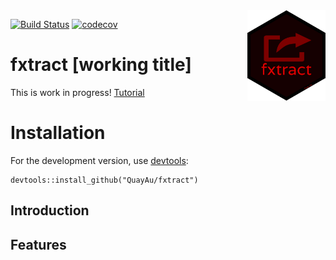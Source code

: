 <img align="right" src="https://raw.githubusercontent.com/quayau/fxtract/master/man/figures/hexagon.svg?sanitize=true" width="125px">

[![Build Status](https://travis-ci.org/QuayAu/fxtract.svg?branch=master)](https://travis-ci.org/QuayAu/fxtract)
[![codecov](https://codecov.io/gh/QuayAu/fxtract/branch/master/graph/badge.svg)](https://codecov.io/gh/QuayAu/fxtract)

# fxtract [working title]  
This is work in progress!
[Tutorial](https://quayau.github.io/fxtract/)

# Installation
For the development version, use [devtools](https://cran.r-project.org/package=devtools):
```{R}
devtools::install_github("QuayAu/fxtract")
```
## Introduction
## Features
